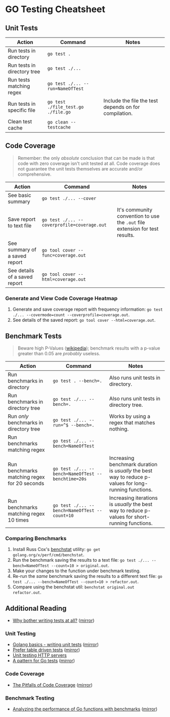 # GO Testing Cheatsheet

## Unit Tests

| Action                       | Command                            | Notes                                                 |
| ---------------------------- | ---------------------------------- | ----------------------------------------------------- |
| Run tests in directory       | `go test .`                        |                                                       |
| Run tests in directory tree  | `go test ./...`                    |                                                       |
| Run tests matching regex     | `go test ./... --run=NameOfTest`   |                                                       |
| Run tests in specific file   | `go test ./file_test.go ./file.go` | Include the file the test depends on for compilation. |
| Clean test cache             | `go clean --testcache`             |                                                       |

## Code Coverage

> Remember: the only *absolute* conclusion that can be made is that code with zero coverage isn't unit tested at all. Code coverage does not guarantee the unit tests themselves are accurate and/or comprehensive.

| Action                        | Command                                     | Notes                                                                        |
| ----------------------------- | ------------------------------------------- | ---------------------------------------------------------------------------- |
| See basic summary             | `go test ./... --cover`                     |                                                                              |
| Save report to text file      | `go test ./... --coverprofile=coverage.out` | It's community convention to use the `.out` file extension for test results. |
| See summary of a saved report | `go tool cover --func=coverage.out`         |                                                                              |
| See details of a saved report | `go tool cover --html=coverage.out`         |                                                                              |

### Generate and View Code Coverage Heatmap

1. Generate and save coverage report with frequency information: `go test ./... --covermode=count --coverprofile=coverage.out`.
2. See details of the saved report: `go tool cover --html=coverage.out`.

## Benchmark Tests

> Beware high P-Values ([wikipedia](https://en.wikipedia.org/wiki/P-value)); benchmark results with a p-value greater than 0.05 are *probably* useless.

| Action                                       | Command                                            | Notes                                                                                                   |
| -------------------------------------------- | -------------------------------------------------- | ------------------------------------------------------------------------------------------------------- |
| Run benchmarks in directory                  | `go test . --bench=.`                              | Also runs unit tests in directory.                                                                      |
| Run benchmarks in directory tree             | `go test ./... --bench=.`                          | Also runs unit tests in directory tree.                                                                 |
| Run *only* benchmarks in directory tree      | `go test ./... --run=^$ --bench=. `                | Works by using a regex that matches nothing.                                                            |
| Run benchmarks matching regex                | `go test ./... --bench=NameOfTest`                 |                                                                                                         |
| Run benchmarks matching regex for 20 seconds | `go test ./... --bench=NameOfTest --benchtime=20s` | Increasing benchmark duration is *usually* the best way to reduce p-values for long-running functions.  |
| Run benchmarks matching regex 10 times       | `go test ./... --bench=NameOfTest --count=10`      | Increasing iterations is *usually* the best way to reduce p-values for short-running functions.         |

### Comparing Benchmarks

1. Install Russ Cox's [benchstat](https://godoc.org/golang.org/x/perf/cmd/benchstat) utility: `go get golang.org/x/perf/cmd/benchstat`.
2. Run the benchmark saving the results to a text file: `go test ./... --bench=NameOfTest --count=10 > original.out`.
3. Make your changes to the function under benchmark testing.
4. Re-run the *same* benchmark saving the results to a different text file: `go test ./... --bench=NameOfTest --count=10 > refactor.out`.
5. Compare using the benchstat util: `benchstat original.out refactor.out`.

## Additional Reading

- [Why bother writing tests at all?](https://dave.cheney.net/2019/05/14/why-bother-writing-tests-at-all) ([mirror](https://archive.is/h7nhI))

### Unit Testing

- [Golang basics - writing unit tests](https://blog.alexellis.io/golang-writing-unit-tests/) ([mirror](https://archive.is/AmW1I))
- [Prefer table driven tests](https://dave.cheney.net/2019/05/07/prefer-table-driven-tests) ([mirror](https://archive.is/ufGU1))
- [Unit testing HTTP servers](https://www.youtube.com/watch?v=hVFEV-ieeew)
- [A pattern for Go tests](https://medium.com/@pierreprinetti/a-pattern-for-go-tests-3468b51535) ([mirror](https://archive.is/4aVtQ))

### Code Coverage

- [The Pitfalls of Code Coverage](https://blogs.msdn.microsoft.com/raulperez/2011/04/20/the-pitfalls-of-code-coverage/) ([mirror](https://archive.is/Q3xcO))

### Benchmark Testing

- [Analyzing the performance of Go functions with benchmarks](https://medium.com/justforfunc/analyzing-the-performance-of-go-functions-with-benchmarks-60b8162e61c6) ([mirror](https://archive.is/VwUjW))
